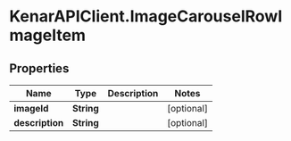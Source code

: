 # KenarAPIClient.ImageCarouselRowImageItem

## Properties

Name | Type | Description | Notes
------------ | ------------- | ------------- | -------------
**imageId** | **String** |  | [optional] 
**description** | **String** |  | [optional] 


